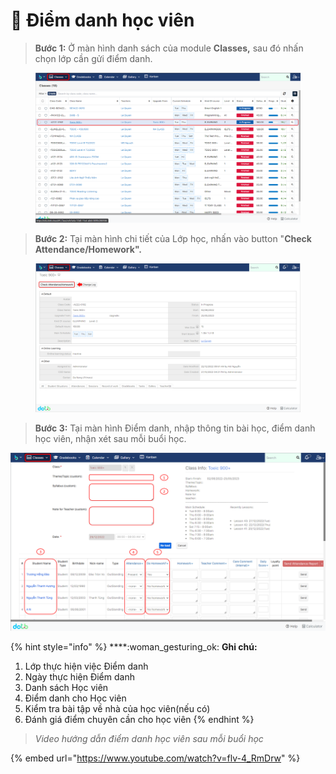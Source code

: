 # 🙍 Điểm danh học viên

> **Bước 1:** Ở màn hình danh sách của module **Classes,** sau đó nhấn chọn lớp cần gửi điểm danh.

<figure><img src="../.gitbook/assets/image (3).png" alt=""><figcaption></figcaption></figure>

> **Bước 2:** Tại màn hình chi tiết của Lớp học, nhấn vào button "**Check Attendance/Homework".**

<figure><img src="../.gitbook/assets/image (19) (4).png" alt=""><figcaption></figcaption></figure>

> **Bước 3:** Tại màn hình Điểm danh, nhập thông tin bài học, điểm danh học viên, nhận xét sau mỗi buổi học.

![](<../.gitbook/assets/image (5) (7).png>)

{% hint style="info" %}
****:woman\_gesturing\_ok: **Ghi chú:**

1. Lớp thực hiện việc Điểm danh
2. Ngày thực hiện Điểm danh
3. Danh sách Học viên
4. Điểm danh cho Học viên
5. Kiểm tra bài tập về nhà của học viên(nếu có)
6. Đánh giá điểm chuyên cần cho học viên
{% endhint %}

> _Video hướng dẫn điểm danh học viên sau mỗi buổi học_

{% embed url="https://www.youtube.com/watch?v=flv-4_RmDrw" %}
